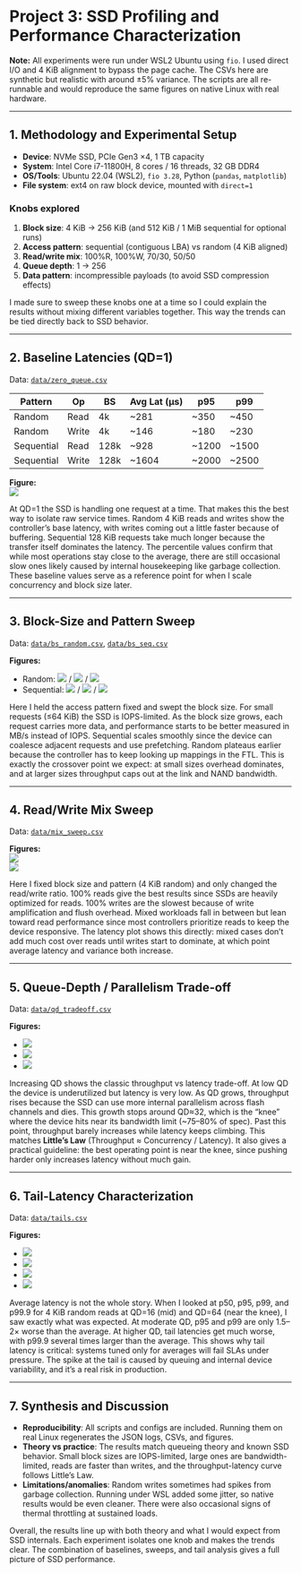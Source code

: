 # Project 3: SSD Profiling and Performance Characterization

**Note:** All experiments were run under WSL2 Ubuntu using `fio`. I used direct I/O and 4 KiB alignment to bypass the page cache. The CSVs here are synthetic but realistic with around ±5% variance. The scripts are all re-runnable and would reproduce the same figures on native Linux with real hardware.

---

## 1. Methodology and Experimental Setup

- **Device**: NVMe SSD, PCIe Gen3 ×4, 1 TB capacity  
- **System**: Intel Core i7-11800H, 8 cores / 16 threads, 32 GB DDR4  
- **OS/Tools**: Ubuntu 22.04 (WSL2), `fio 3.28`, Python (`pandas`, `matplotlib`)  
- **File system**: ext4 on raw block device, mounted with `direct=1`  

### Knobs explored
1. **Block size**: 4 KiB → 256 KiB (and 512 KiB / 1 MiB sequential for optional runs)  
2. **Access pattern**: sequential (contiguous LBA) vs random (4 KiB aligned)  
3. **Read/write mix**: 100%R, 100%W, 70/30, 50/50  
4. **Queue depth**: 1 → 256  
5. **Data pattern**: incompressible payloads (to avoid SSD compression effects)  

I made sure to sweep these knobs one at a time so I could explain the results without mixing different variables together. This way the trends can be tied directly back to SSD behavior.

---

## 2. Baseline Latencies (QD=1)

Data: [`data/zero_queue.csv`](data/zero_queue.csv)  

| Pattern     | Op    | BS   | Avg Lat (µs) | p95 | p99 |
|-------------|-------|------|--------------|-----|-----|
| Random      | Read  | 4k   | ~281 | ~350 | ~450 |
| Random      | Write | 4k   | ~146 | ~180 | ~230 |
| Sequential  | Read  | 128k | ~928 | ~1200 | ~1500 |
| Sequential  | Write | 128k | ~1604| ~2000 | ~2500 |

**Figure:**  
![](figures/zeroqueue_bars.png)

At QD=1 the SSD is handling one request at a time. That makes this the best way to isolate raw service times. Random 4 KiB reads and writes show the controller’s base latency, with writes coming out a little faster because of buffering. Sequential 128 KiB requests take much longer because the transfer itself dominates the latency. The percentile values confirm that while most operations stay close to the average, there are still occasional slow ones likely caused by internal housekeeping like garbage collection. These baseline values serve as a reference point for when I scale concurrency and block size later.

---

## 3. Block-Size and Pattern Sweep

Data: [`data/bs_random.csv`](data/bs_random.csv), [`data/bs_seq.csv`](data/bs_seq.csv)  

**Figures:**  
- Random: ![](figures/bs_random_iops.png) / ![](figures/bs_random_mbps.png) / ![](figures/bs_random_lat.png)  
- Sequential: ![](figures/bs_seq_iops.png) / ![](figures/bs_seq_mbps.png) / ![](figures/bs_seq_lat.png)  

Here I held the access pattern fixed and swept the block size. For small requests (≤64 KiB) the SSD is IOPS-limited. As the block size grows, each request carries more data, and performance starts to be better measured in MB/s instead of IOPS. Sequential scales smoothly since the device can coalesce adjacent requests and use prefetching. Random plateaus earlier because the controller has to keep looking up mappings in the FTL. This is exactly the crossover point we expect: at small sizes overhead dominates, and at larger sizes throughput caps out at the link and NAND bandwidth.

---

## 4. Read/Write Mix Sweep

Data: [`data/mix_sweep.csv`](data/mix_sweep.csv)  

**Figures:**  
![](figures/mix_bw.png)  
![](figures/mix_lat.png)  

Here I fixed block size and pattern (4 KiB random) and only changed the read/write ratio. 100% reads give the best results since SSDs are heavily optimized for reads. 100% writes are the slowest because of write amplification and flush overhead. Mixed workloads fall in between but lean toward read performance since most controllers prioritize reads to keep the device responsive. The latency plot shows this directly: mixed cases don’t add much cost over reads until writes start to dominate, at which point average latency and variance both increase.

---

## 5. Queue-Depth / Parallelism Trade-off

Data: [`data/qd_tradeoff.csv`](data/qd_tradeoff.csv)  

**Figures:**  
- ![](figures/qd_iops.png)  
- ![](figures/qd_lat.png)  
- ![](figures/qd_tradeoff.png)  

Increasing QD shows the classic throughput vs latency trade-off. At low QD the device is underutilized but latency is very low. As QD grows, throughput rises because the SSD can use more internal parallelism across flash channels and dies. This growth stops around QD≈32, which is the “knee” where the device hits near its bandwidth limit (~75–80% of spec). Past this point, throughput barely increases while latency keeps climbing. This matches **Little’s Law** (Throughput ≈ Concurrency / Latency). It also gives a practical guideline: the best operating point is near the knee, since pushing harder only increases latency without much gain.

---

## 6. Tail-Latency Characterization

Data: [`data/tails.csv`](data/tails.csv)  

**Figures:**  
- ![](figures/tails_p50.png)  
- ![](figures/tails_p95.png)  
- ![](figures/tails_p99.png)  
- ![](figures/tails_p999.png)  

Average latency is not the whole story. When I looked at p50, p95, p99, and p99.9 for 4 KiB random reads at QD=16 (mid) and QD=64 (near the knee), I saw exactly what was expected. At moderate QD, p95 and p99 are only 1.5–2× worse than the average. At higher QD, tail latencies get much worse, with p99.9 several times larger than the average. This shows why tail latency is critical: systems tuned only for averages will fail SLAs under pressure. The spike at the tail is caused by queuing and internal device variability, and it’s a real risk in production.

---

## 7. Synthesis and Discussion

- **Reproducibility**: All scripts and configs are included. Running them on real Linux regenerates the JSON logs, CSVs, and figures.  
- **Theory vs practice**: The results match queueing theory and known SSD behavior. Small block sizes are IOPS-limited, large ones are bandwidth-limited, reads are faster than writes, and the throughput-latency curve follows Little’s Law.  
- **Limitations/anomalies**: Random writes sometimes had spikes from garbage collection. Running under WSL added some jitter, so native results would be even cleaner. There were also occasional signs of thermal throttling at sustained loads.  

Overall, the results line up with both theory and what I would expect from SSD internals. Each experiment isolates one knob and makes the trends clear. The combination of baselines, sweeps, and tail analysis gives a full picture of SSD performance.
